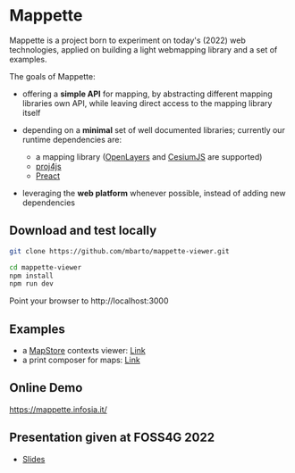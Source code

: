 # Mappette

Mappette is a project born to experiment on today's (2022) web technologies, applied on building a light webmapping library and a set of examples.

The goals of Mappette:

-   offering a **simple API** for mapping, by abstracting different mapping libraries own API, while leaving direct access to the mapping library itself
-   depending on a **minimal** set of well documented libraries; currently our runtime dependencies are:

    -   a mapping library ([OpenLayers](https://openlayers.org/) and [CesiumJS](https://cesium.com/) are supported)
    -   [proj4js](https://github.com/proj4js/proj4js)
    -   [Preact](https://preactjs.com/)

-   leveraging the **web platform** whenever possible, instead of adding new dependencies

## Download and test locally

```bash
git clone https://github.com/mbarto/mappette-viewer.git

cd mappette-viewer
npm install
npm run dev
```

Point your browser to http://localhost:3000

## Examples

-   a [MapStore](https://www.geosolutionsgroup.com/technologies/mapstore/) contexts viewer: [Link](https://mappette.infosia.it/)
-   a print composer for maps: [Link](https://mappette.infosia.it/print.html)

## Online Demo

https://mappette.infosia.it/

## Presentation given at FOSS4G 2022

-   [Slides](https://docs.google.com/presentation/d/1b_9ECRm42eOlklMM6aonloCMrSWwQsjLaAjCpwbaNUU/edit?usp=sharing)
